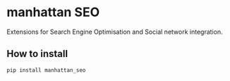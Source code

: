 manhattan SEO
=============

Extensions for Search Engine Optimisation and Social network integration.

How to install
--------------

`pip install manhattan_seo`
